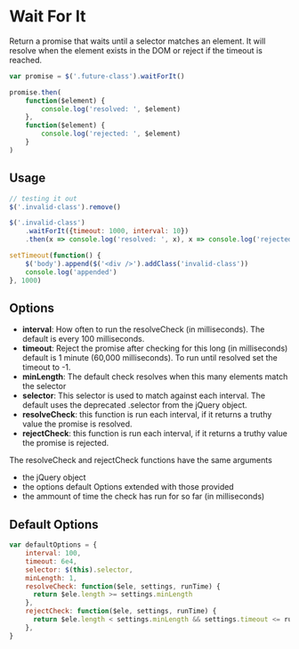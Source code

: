 # Wait For It
Return a promise that waits until a selector matches an element.
It will resolve when the element exists in the DOM or reject if the timeout is reached.

```javascript
var promise = $('.future-class').waitForIt()

promise.then(
    function($element) {
        console.log('resolved: ', $element)
    }, 
    function($element) {
        console.log('rejected: ', $element)
    }
)
```

Usage
-----
```javascript
// testing it out
$('.invalid-class').remove()

$('.invalid-class')
    .waitForIt({timeout: 1000, interval: 10})
    .then(x => console.log('resolved: ', x), x => console.log('rejected: ', x))

setTimeout(function() {
    $('body').append($('<div />').addClass('invalid-class'))
    console.log('appended')
}, 1000)
```

Options
-------
- **interval**: How often to run the resolveCheck (in milliseconds). The default is every 100 milliseconds.
- **timeout**: Reject the promise after checking for this long (in milliseconds) default is 1 minute (60,000 milliseconds). To run until resolved set the timeout to -1.
- **minLength**: The default check resolves when this many elements match the selector
- **selector**: This selector is used to match against each interval. The default uses the deprecated .selector from the jQuery object.
- **resolveCheck**: this function is run each interval, if it returns a truthy value the promise is resolved.
- **rejectCheck**: this function is run each interval, if it returns a truthy value the promise is rejected.

The resolveCheck and rejectCheck functions have the same arguments
- the jQuery object
- the options default Options extended with those provided
- the ammount of time the check has run for so far (in milliseconds)

Default Options
---------------
```javascript
var defaultOptions = {
    interval: 100,
    timeout: 6e4,
    selector: $(this).selector,
    minLength: 1,
    resolveCheck: function($ele, settings, runTime) {
      return $ele.length >= settings.minLength
    },
    rejectCheck: function($ele, settings, runTime) {
      return $ele.length < settings.minLength && settings.timeout <= runTime
    },
}
```
